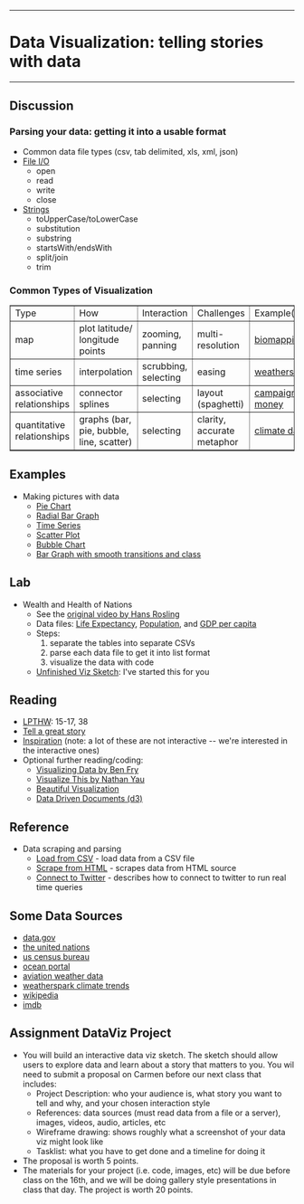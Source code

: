 --------------------------------

# Data Visualization: telling stories with data
--------------------------------

## Discussion
### Parsing your data: getting it into a usable format
- Common data file types (csv, tab delimited, xls, xml, json)
- [File I/O](http://docs.python.org/2/tutorial/inputoutput.html#reading-and-writing-files)
	- open
	- read
	- write
	- close
- [Strings](http://docs.python.org/2/library/stdtypes.html#string-methods)
	- toUpperCase/toLowerCase 
	- substitution 
	- substring
	- startsWith/endsWith
	- split/join
	- trim

### Common Types of Visualization
<table border="1">
<tr><td> Type </td><td> How </td><td> Interaction </td><td> Challenges </td><td> Example(s) </td></tr>

<tr><td> map </td><td> plot latitude/ longitude points </td><td> zooming, panning </td><td> multi-resolution </td><td> <a href="http://www.sf.biomapping.net/map.htm">biomapping</a> </td></tr>

<tr><td> time series </td><td> interpolation </td><td> scrubbing, selecting </td><td> easing </td><td> <a href="http://weatherspark.com">weatherspark</a> </td></tr>

<tr><td> associative relationships </td><td> connector splines </td><td> selecting </td><td> layout (spaghetti) </td><td> <a href="http://www.propublica.org/special/a-tangled-web">campaign money</a> </td></tr>

<tr><td> quantitative relationships </td><td> graphs (bar, pie, bubble, line, scatter) </td><td> selecting </td><td> clarity, accurate metaphor </td><td> <a href="http://www.climateinstitute.org.au/global-climate-leadership-review-2012.html/section/479">climate data</a> </td></tr>
</table>

## Examples
- Making pictures with data
	- [Pie Chart](pcad.py?page=10-dataviz/pie.py)
	- [Radial Bar Graph](pcad.py?page=10-dataviz/radialBars.py)
	- [Time Series](pcad.py?page=10-dataviz/timeSeries.py)
	- [Scatter Plot](pcad.py?page=10-dataviz/scatter.py)
	- [Bubble Chart](pcad.py?page=10-dataviz/bubble.py)
	- [Bar Graph with smooth transitions and class](pcad.py?page=10-dataviz/smoothBars.py)

## Lab
- Wealth and Health of Nations 
	- See the [original video by Hans Rosling][]
	- Data files: [Life Expectancy][], [Population][], and [GDP per capita][]
	- Steps:
		1. separate the tables into separate CSVs
		2. parse each data file to get it into list format
		3. visualize the data with code
	- [Unfinished Viz Sketch][]: I've started this for you
		
[original video by Hans Rosling]: http://www.youtube.com/watch?feature=player_embedded&v=jbkSRLYSojo
[Life Expectancy]: pcad.py?page=10-dataviz/lab/lifeExpectancy.csv
[Population]: pcad.py?page=10-dataviz/lab/population.csv
[GDP per capita]: pcad.py?page=10-dataviz/lab/gdp.csv
[Unfinished Viz Sketch]: pcad.py?page=10-dataviz/lab/WealthAndHealthUnfinished.py

## Reading
 - [LPTHW][]: 15-17, 38
 - [Tell a great story](http://flowingdata.com/2008/10/10/great-data-visualization-tells-a-great-story/)
 - [Inspiration](http://flowingdata.com/) (note: a lot of these are not interactive -- we're interested in the interactive ones)
 - Optional further reading/coding:
 	- [Visualizing Data by Ben Fry](http://books.google.com/books?id=6jsVAiULQBgC&lpg=PP1&pg=PP1#v=onepage&q&f=false)
 	- [Visualize This by Nathan Yau](http://books.google.com/books?id=CB9XRIv9oigC&lpg=PP1&dq=978-0470944882&pg=PP1#v=onepage&q&f=false)
 	- [Beautiful Visualization](http://books.google.com/books?id=TKh6fdlKwfMC&lpg=PP1&dq=978-1449379865&pg=PP1#v=onepage&q&f=false)
 	- [Data Driven Documents (d3)](http://d3js.org/) 

## Reference
- Data scraping and parsing
	- [Load from CSV][] - load data from a CSV file 
	- [Scrape from HTML][] - scrapes data from HTML source
	- [Connect to Twitter][] - describes how to connect to twitter to run real time queries

[Load from CSV]: http://docs.python.org/2/library/csv.html
[Scrape from HTML]: http://www.crummy.com/software/BeautifulSoup/bs4/doc/
[Connect to Twitter]: http://blog.blprnt.com/blog/blprnt/updated-quick-tutorial-processing-twitter


## Some Data Sources
 - [data.gov](http://data.gov)
 - [the united nations](http://unstats.un.org/unsd/)
 - [us census bureau](http://www.census.gov/main/www/access.html)
 - [ocean portal](http://www.data.gov/communities/node/237/data_tools/feature)
 - [aviation weather data](http://aviationweather.gov/adds/)
 - [weatherspark climate trends](http://weatherspark.com/climatetrends/data)
 - [wikipedia](http://en.wikipedia.org/wiki/Wikipedia:Database_download)
 - [imdb](http://www.imdb.com/interfaces)

## Assignment DataViz Project
- You will build an interactive data viz sketch.  The sketch should allow users to explore data and learn about a story that matters to you.  You wil need to submit a proposal on Carmen before our next class that includes:
    - Project Description: who your audience is, what story you want to tell and why, and your chosen interaction style
    - References: data sources (must read data from a file or a server), images, videos, audio, articles, etc
    - Wireframe drawing: shows roughly what a screenshot of your data viz might look like
    - Tasklist: what you have to get done and a timeline for doing it
- The proposal is worth 5 points.
- The materials for your project (i.e. code, images, etc) will be due before class on the 16th, and we will be doing gallery style presentations in class that day.  The project is worth 20 points.

[LPTHW]: http://learnpythonthehardway.org/book/
